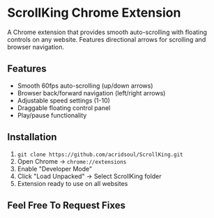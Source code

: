 # ScrollKing Chrome Extension

A Chrome extension that provides smooth auto-scrolling with floating controls on any website. Features directional arrows for scrolling and browser navigation.

## Features
- Smooth 60fps auto-scrolling (up/down arrows)
- Browser back/forward navigation (left/right arrows)
- Adjustable speed settings (1-10)
- Draggable floating control panel
- Play/pause functionality

## Installation
1. `git clone https://github.com/acridsoul/ScrollKing.git`
2. Open Chrome → `chrome://extensions`
3. Enable "Developer Mode"
4. Click "Load Unpacked" → Select ScrollKing folder
5. Extension ready to use on all websites

## Feel Free To Request Fixes 